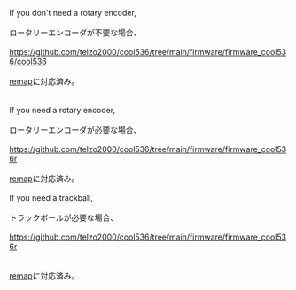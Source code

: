


If you don't need a rotary encoder,
<br>
<br>
ロータリーエンコーダが不要な場合、
<br>
<br>
https://github.com/telzo2000/cool536/tree/main/firmware/firmware_cool536/cool536<br>
<br>
[remap](https://remap-keys.app)に対応済み。
<br>
<br>
<br>
If you need a rotary encoder,
<br>
<br>
ロータリーエンコーダが必要な場合、
<br>
<br>
https://github.com/telzo2000/cool536/tree/main/firmware/firmware_cool536r<br>
<br>
[remap](https://remap-keys.app)に対応済み。
<br>
<br>
If you need a trackball,
<br>
<br>
トラックボールが必要な場合、
<br>
<br>
https://github.com/telzo2000/cool536/tree/main/firmware/firmware_cool536r<br>
<br>
<br>
[remap](https://remap-keys.app)に対応済み。

